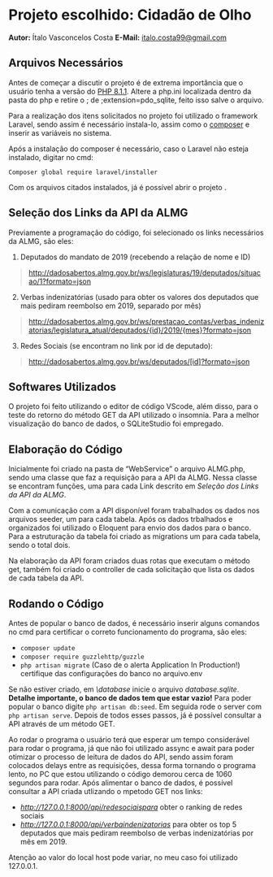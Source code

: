 
# Projeto escolhido: Cidadão de Olho 
**Autor:** Ítalo Vasconcelos Costa
**E-Mail:** italo.costa99@gmail.com
## Arquivos Necessários
Antes de começar a discutir o projeto é de extrema importância que o usuário tenha a versão do [PHP 8.1.1](https://www.php.net/downloads). Altere a php.ini localizada dentro da pasta do php e retire o ; de ;extension=pdo_sqlite, feito isso salve o arquivo.

Para a realização dos itens solicitados no projeto foi utilizado o framework Laravel, sendo assim é necessário instala-lo, assim como o [composer](https://getcomposer.org/download/) e inserir as variáveis no sistema.

Após a instalação do composer é necessário, caso o Laravel não esteja instalado, digitar no cmd:

 `Composer global require laravel/installer`    

Com os arquivos citados instalados, já é possível abrir o projeto .


## Seleção dos Links da API da ALMG

Previamente a programação do código, foi selecionado os links necessários da ALMG, são eles:

 1. Deputados do mandato de 2019 (recebendo a relação de nome e ID)

> http://dadosabertos.almg.gov.br/ws/legislaturas/19/deputados/situacao/1?formato=json

 2. Verbas indenizatórias (usado para obter os valores dos deputados que mais pediram reembolso em 2019, separado por mês)
 
>http://dadosabertos.almg.gov.br/ws/prestacao_contas/verbas_indenizatorias/legislatura_atual/deputados/{id}/2019/{mes}?formato=json

3. Redes Sociais (se encontram no link por id de deputado):

> http://dadosabertos.almg.gov.br/ws/deputados/[id]?formato=json

## Softwares Utilizados

O projeto foi feito utilizando o editor de código VScode, além disso, para o teste do retorno do método GET da API utilizado o insomnia. Para a melhor visualização do banco de dados, o SQLiteStudio foi empregado.

## Elaboração do Código

Inicialmente foi criado na pasta de “WebService” o arquivo ALMG.php, sendo uma classe que faz a requisição para a API da ALMG. Nessa classe se encontram funções, uma para cada Link descrito em *Seleção dos Links da API da ALMG*.

Com a comunicação com a API disponível foram trabalhados os dados nos arquivos seeder, um para cada tabela.
Após os dados trbalhados e organizados foi utilizado o Eloquent para envio dos dados para o banco.
Para a estruturação da tabela foi criado as migrations um para cada tabela, sendo o total dois.

Na elaboração da API foram criados duas rotas que executam o método get, também foi criado o controller de cada solicitação que lista os dados de cada tabela da API.

## Rodando o Código

Antes de popular o banco de dados, é necessário inserir alguns comandos no cmd para certificar o correto funcionamento do programa, são eles:

 - `composer update`
 - `composer require guzzlehttp/guzzle`
 - `php artisan migrate` (Caso de o alerta Application In Production!) certifique das configurações do banco no arquivo.env

Se não estiver criado, em *\database* inicie o arquivo *database.sqlite*. **Detalhe importante, o banco de dados tem que estar vazio!**
Para poder popular o banco digite `php artisan db:seed`. Em seguida rode o server com `php artisan serve`. Depois de todos esses passos, já é possível consultar a API através de um método GET.

Ao rodar o programa o usuário terá que esperar um tempo considerável para rodar o programa, já que não
foi utilizado assync e await para poder otimizar o processo de leitura de dados do API, sendo assim foram colocados delays entre as requisições, dessa forma tornando o programa lento, no PC que estou utilizando o código demorou cerca de 1060 segundos para rodar.
Após alimentar o banco de dados, é possível consultar a API criada utlizando o mpetodo GET nos links:

 - *http://127.0.0.1:8000/api/redesociaispara* obter o ranking de redes sociais
 - *http://127.0.0.1:8000/api/verbaindenizatorias* para obter os top 5 deputados que mais pediram reembolso de verbas indenizatórias por mês em 2019.

Atenção ao valor do local host pode variar, no meu caso foi utilizado 127.0.0.1.